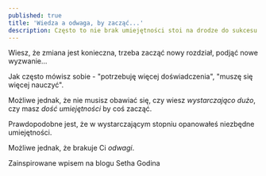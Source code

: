 ```yaml
---
published: true
title: 'Wiedza a odwaga, by zacząć...'
description: Często to nie brak umiejętności stoi na drodze do sukcesu
---
```


Wiesz, że zmiana jest konieczna, trzeba zacząć nowy rozdział, podjąć nowe wyzwanie...

Jak często mówisz sobie - "potrzebuję więcej doświadczenia", "muszę się więcej nauczyć".

Możliwe jednak, że nie musisz obawiać się, czy wiesz *wystarczająco dużo*, czy masz *dość umiejętności* by coś zacząć.

Prawdopodobne jest, że w wystarczającym stopniu opanowałeś niezbędne umiejętności.

Możliwe jednak, że brakuje Ci *odwagi*.



Zainspirowane wpisem na blogu Setha Godina
